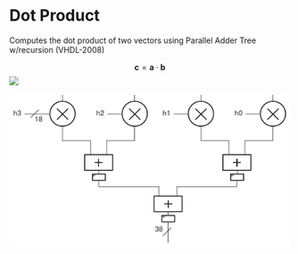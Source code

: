 # Dot Product

Computes the dot product of two vectors using Parallel Adder Tree w/recursion (VHDL-2008)

$$ \boldsymbol{c} = \boldsymbol{a} \cdot \boldsymbol{b} $$
<img src="https://render.githubusercontent.com/render/math?math=\boldsymbol{c} = \boldsymbol{a} \cdot \boldsymbol{b}">

![dot product](dot_product.png)

